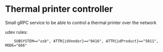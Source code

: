 # Thermal printer controller

Small gRPC service to be able to control a thermal printer over the network

udev rules:
```
    SUBSYSTEM=="usb", ATTR{idVendor}=="0416", ATTR{idProduct}=="5011", MODE="666"
```
